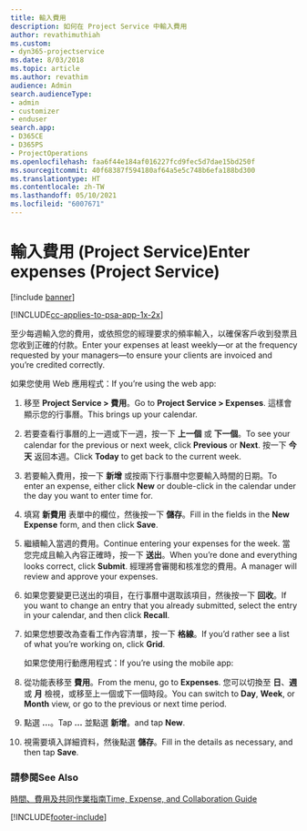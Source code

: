 ```yaml
---
title: 輸入費用
description: 如何在 Project Service 中輸入費用
author: revathimuthiah
ms.custom:
- dyn365-projectservice
ms.date: 8/03/2018
ms.topic: article
ms.author: revathim
audience: Admin
search.audienceType:
- admin
- customizer
- enduser
search.app:
- D365CE
- D365PS
- ProjectOperations
ms.openlocfilehash: faa6f44e184af016227fcd9fec5d7dae15bd250f
ms.sourcegitcommit: 40f68387f594180af64a5e5c748b6efa188bd300
ms.translationtype: HT
ms.contentlocale: zh-TW
ms.lasthandoff: 05/10/2021
ms.locfileid: "6007671"
---
```

# <a name="enter-expenses-project-service"></a><span data-ttu-id="d9da7-103">輸入費用 (Project Service)</span><span class="sxs-lookup"><span data-stu-id="d9da7-103">Enter expenses (Project Service)</span></span>

[!include [banner](../includes/psa-now-project-operations.md)]

[!INCLUDE[cc-applies-to-psa-app-1x-2x](../includes/cc-applies-to-psa-app-1x-2x.md)]

<span data-ttu-id="d9da7-104">至少每週輸入您的費用，或依照您的經理要求的頻率輸入，以確保客戶收到發票且您收到正確的付款。</span><span class="sxs-lookup"><span data-stu-id="d9da7-104">Enter your expenses at least weekly—or at the frequency requested by your managers—to ensure your clients are invoiced and you’re credited correctly.</span></span>  
  
 <span data-ttu-id="d9da7-105">如果您使用 Web 應用程式：</span><span class="sxs-lookup"><span data-stu-id="d9da7-105">If you’re using the web app:</span></span>  
  
1. <span data-ttu-id="d9da7-106">移至 **Project Service > 費用**。</span><span class="sxs-lookup"><span data-stu-id="d9da7-106">Go to **Project Service > Expenses**.</span></span> <span data-ttu-id="d9da7-107">這樣會顯示您的行事曆。</span><span class="sxs-lookup"><span data-stu-id="d9da7-107">This brings up your calendar.</span></span>  
  
2. <span data-ttu-id="d9da7-108">若要查看行事曆的上一週或下一週，按一下 **上一個** 或 **下一個**。</span><span class="sxs-lookup"><span data-stu-id="d9da7-108">To see your calendar for the previous or next week, click **Previous** or **Next**.</span></span> <span data-ttu-id="d9da7-109">按一下 **今天** 返回本週。</span><span class="sxs-lookup"><span data-stu-id="d9da7-109">Click **Today** to get back to the current week.</span></span>  
  
3. <span data-ttu-id="d9da7-110">若要輸入費用，按一下 **新增** 或按兩下行事曆中您要輸入時間的日期。</span><span class="sxs-lookup"><span data-stu-id="d9da7-110">To enter an expense, either click **New** or double-click in the calendar under the day you want to enter time for.</span></span>  
  
4. <span data-ttu-id="d9da7-111">填寫 **新費用** 表單中的欄位，然後按一下 **儲存**。</span><span class="sxs-lookup"><span data-stu-id="d9da7-111">Fill in the fields in the **New Expense** form, and then click **Save**.</span></span>  
  
5. <span data-ttu-id="d9da7-112">繼續輸入當週的費用。</span><span class="sxs-lookup"><span data-stu-id="d9da7-112">Continue entering your expenses for the week.</span></span> <span data-ttu-id="d9da7-113">當您完成且輸入內容正確時，按一下 **送出**。</span><span class="sxs-lookup"><span data-stu-id="d9da7-113">When you’re done and everything looks correct, click **Submit**.</span></span> <span data-ttu-id="d9da7-114">經理將會審閱和核准您的費用。</span><span class="sxs-lookup"><span data-stu-id="d9da7-114">A manager will review and approve your expenses.</span></span>  
  
6. <span data-ttu-id="d9da7-115">如果您要變更已送出的項目，在行事曆中選取該項目，然後按一下 **回收**。</span><span class="sxs-lookup"><span data-stu-id="d9da7-115">If you want to change an entry that you already submitted, select the entry in your calendar, and then click **Recall**.</span></span>  
  
7. <span data-ttu-id="d9da7-116">如果您想要改為查看工作內容清單，按一下 **格線**。</span><span class="sxs-lookup"><span data-stu-id="d9da7-116">If you’d rather see a list of what you’re working on, click **Grid**.</span></span>  
  
   <span data-ttu-id="d9da7-117">如果您使用行動應用程式：</span><span class="sxs-lookup"><span data-stu-id="d9da7-117">If you’re using the mobile app:</span></span>  
  
8. <span data-ttu-id="d9da7-118">從功能表移至 **費用**。</span><span class="sxs-lookup"><span data-stu-id="d9da7-118">From the menu, go to **Expenses**.</span></span>     <span data-ttu-id="d9da7-119">您可以切換至 **日**、**週** 或 **月** 檢視，或移至上一個或下一個時段。</span><span class="sxs-lookup"><span data-stu-id="d9da7-119">You can switch to **Day**, **Week**, or **Month** view, or go to the previous or next time period.</span></span>  
  
9. <span data-ttu-id="d9da7-120">點選 **…**。</span><span class="sxs-lookup"><span data-stu-id="d9da7-120">Tap **…**</span></span> <span data-ttu-id="d9da7-121">並點選 **新增**。</span><span class="sxs-lookup"><span data-stu-id="d9da7-121">and tap **New**.</span></span>  
  
10. <span data-ttu-id="d9da7-122">視需要填入詳細資料，然後點選 **儲存**。</span><span class="sxs-lookup"><span data-stu-id="d9da7-122">Fill in the details as necessary, and then tap **Save**.</span></span>  
  
### <a name="see-also"></a><span data-ttu-id="d9da7-123">請參閱</span><span class="sxs-lookup"><span data-stu-id="d9da7-123">See Also</span></span>  
 [<span data-ttu-id="d9da7-124">時間、費用及共同作業指南</span><span class="sxs-lookup"><span data-stu-id="d9da7-124">Time, Expense, and Collaboration Guide</span></span>](../psa/time-expense-collaboration-guide.md)


[!INCLUDE[footer-include](../includes/footer-banner.md)]
